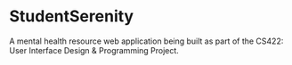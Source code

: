 # StudentSerenity
A mental health resource web application being built as part of the CS422: User Interface Design &amp; Programming Project.
